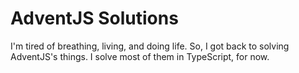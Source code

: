 # AdventJS Solutions
I'm tired of breathing, living, and doing life. So, I got back to solving AdventJS's things. I solve most of them in TypeScript, for now.

